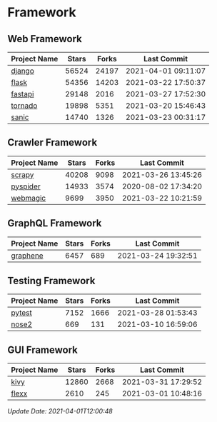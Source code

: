 # Framework

## Web Framework
| Project Name | Stars | Forks | Last Commit |
| ------------ | ----- | ----- | ----------- |
| [django](https://github.com/django/django) | 56524 | 24197 | 2021-04-01 09:11:07 |
| [flask](https://github.com/pallets/flask) | 54356 | 14203 | 2021-03-22 17:50:37 |
| [fastapi](https://github.com/tiangolo/fastapi) | 29148 | 2016 | 2021-03-27 17:52:30 |
| [tornado](https://github.com/tornadoweb/tornado) | 19898 | 5351 | 2021-03-20 15:46:43 |
| [sanic](https://github.com/sanic-org/sanic) | 14740 | 1326 | 2021-03-23 00:31:17 |

## Crawler Framework
| Project Name | Stars | Forks | Last Commit |
| ------------ | ----- | ----- | ----------- |
| [scrapy](https://github.com/scrapy/scrapy) | 40208 | 9098 | 2021-03-26 13:45:26 |
| [pyspider](https://github.com/binux/pyspider) | 14933 | 3574 | 2020-08-02 17:34:20 |
| [webmagic](https://github.com/code4craft/webmagic) | 9699 | 3950 | 2021-03-22 10:21:59 |

## GraphQL Framework
| Project Name | Stars | Forks | Last Commit |
| ------------ | ----- | ----- | ----------- |
| [graphene](https://github.com/graphql-python/graphene) | 6457 | 689 | 2021-03-24 19:32:51 |

## Testing Framework
| Project Name | Stars | Forks | Last Commit |
| ------------ | ----- | ----- | ----------- |
| [pytest](https://github.com/pytest-dev/pytest) | 7152 | 1666 | 2021-03-28 01:53:43 |
| [nose2](https://github.com/nose-devs/nose2) | 669 | 131 | 2021-03-10 16:59:06 |

## GUI Framework
| Project Name | Stars | Forks | Last Commit |
| ------------ | ----- | ----- | ----------- |
| [kivy](https://github.com/kivy/kivy) | 12860 | 2668 | 2021-03-31 17:29:52 |
| [flexx](https://github.com/flexxui/flexx) | 2610 | 245 | 2021-03-01 10:48:16 |

*Update Date: 2021-04-01T12:00:48*